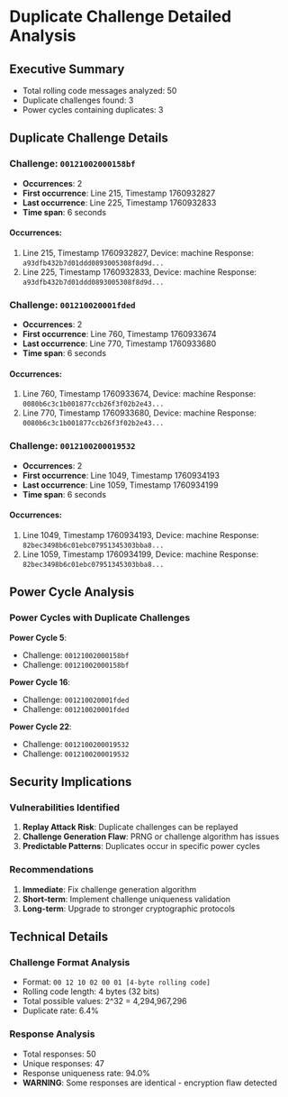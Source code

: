 # Duplicate Challenge Detailed Analysis

## Executive Summary
- Total rolling code messages analyzed: 50
- Duplicate challenges found: 3
- Power cycles containing duplicates: 3

## Duplicate Challenge Details

### Challenge: `00121002000158bf`
- **Occurrences**: 2
- **First occurrence**: Line 215, Timestamp 1760932827
- **Last occurrence**: Line 225, Timestamp 1760932833
- **Time span**: 6 seconds

#### Occurrences:
1. Line 215, Timestamp 1760932827, Device: machine
   Response: `a93dfb432b7d01ddd0893005308f8d9d...`
2. Line 225, Timestamp 1760932833, Device: machine
   Response: `a93dfb432b7d01ddd0893005308f8d9d...`

### Challenge: `001210020001fded`
- **Occurrences**: 2
- **First occurrence**: Line 760, Timestamp 1760933674
- **Last occurrence**: Line 770, Timestamp 1760933680
- **Time span**: 6 seconds

#### Occurrences:
1. Line 760, Timestamp 1760933674, Device: machine
   Response: `0080b6c3c1b001877ccb26f3f02b2e43...`
2. Line 770, Timestamp 1760933680, Device: machine
   Response: `0080b6c3c1b001877ccb26f3f02b2e43...`

### Challenge: `0012100200019532`
- **Occurrences**: 2
- **First occurrence**: Line 1049, Timestamp 1760934193
- **Last occurrence**: Line 1059, Timestamp 1760934199
- **Time span**: 6 seconds

#### Occurrences:
1. Line 1049, Timestamp 1760934193, Device: machine
   Response: `82bec3498b6c01ebc07951345303bba8...`
2. Line 1059, Timestamp 1760934199, Device: machine
   Response: `82bec3498b6c01ebc07951345303bba8...`

## Power Cycle Analysis

### Power Cycles with Duplicate Challenges

**Power Cycle 5**:
- Challenge: `00121002000158bf`
- Challenge: `00121002000158bf`

**Power Cycle 16**:
- Challenge: `001210020001fded`
- Challenge: `001210020001fded`

**Power Cycle 22**:
- Challenge: `0012100200019532`
- Challenge: `0012100200019532`

## Security Implications

### Vulnerabilities Identified
1. **Replay Attack Risk**: Duplicate challenges can be replayed
2. **Challenge Generation Flaw**: PRNG or challenge algorithm has issues
3. **Predictable Patterns**: Duplicates occur in specific power cycles

### Recommendations
1. **Immediate**: Fix challenge generation algorithm
2. **Short-term**: Implement challenge uniqueness validation
3. **Long-term**: Upgrade to stronger cryptographic protocols

## Technical Details

### Challenge Format Analysis
- Format: `00 12 10 02 00 01 [4-byte rolling code]`
- Rolling code length: 4 bytes (32 bits)
- Total possible values: 2^32 = 4,294,967,296
- Duplicate rate: 6.4%

### Response Analysis
- Total responses: 50
- Unique responses: 47
- Response uniqueness rate: 94.0%
- **WARNING**: Some responses are identical - encryption flaw detected
